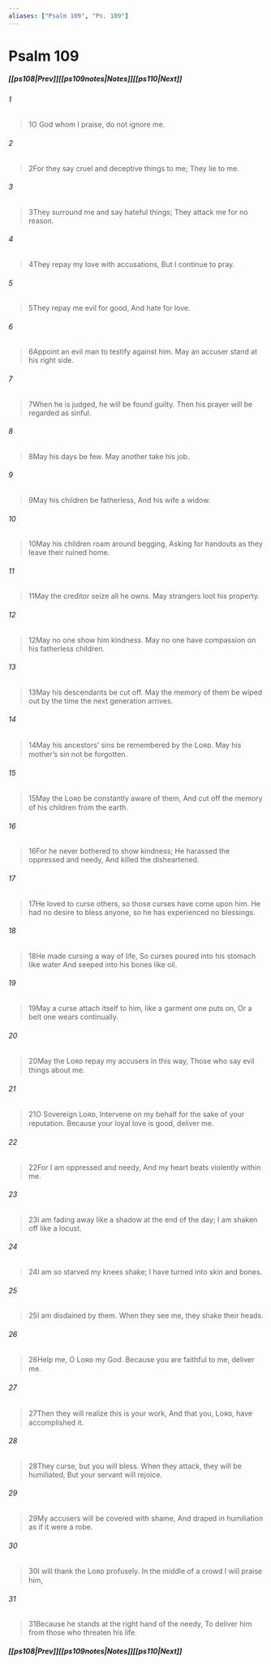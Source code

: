 ```yaml
---
aliases: ["Psalm 109", "Ps. 109"]
---
```

# Psalm 109
##### <span class=arrow-left></span>[[ps108|Prev]]<span class=navigation-separator></span>[[ps109notes|Notes]]<span class=navigation-separator></span>[[ps110|Next]]<span class=arrow-right></span>
###### 1
><span class=verse-first-poetry>1</span>O God whom I praise, do not ignore me.
###### 2
><span class=verse-body-poetry>2</span>For they say cruel and deceptive things to me;
>They lie to me.
###### 3
><span class=verse-body-poetry>3</span>They surround me and say hateful things;
>They attack me for no reason.
###### 4
><span class=verse-body-poetry>4</span>They repay my love with accusations,
>But I continue to pray.
###### 5
><span class=verse-body-poetry>5</span>They repay me evil for good,
>And hate for love.
<div class=paragraph-break></div>

###### 6
><span class=verse-first-poetry>6</span>Appoint an evil man to testify against him.
>May an accuser stand at his right side.
###### 7
><span class=verse-body-poetry>7</span>When he is judged, he will be found guilty.
>Then his prayer will be regarded as sinful.
###### 8
><span class=verse-body-poetry>8</span>May his days be few.
>May another take his job.
###### 9
><span class=verse-body-poetry>9</span>May his children be fatherless,
>And his wife a widow.
###### 10
><span class=verse-body-poetry>10</span>May his children roam around begging,
>Asking for handouts as they leave their ruined home.
###### 11
><span class=verse-body-poetry>11</span>May the creditor seize all he owns.
>May strangers loot his property.
###### 12
><span class=verse-body-poetry>12</span>May no one show him kindness.
>May no one have compassion on his fatherless children.
###### 13
><span class=verse-body-poetry>13</span>May his descendants be cut off.
>May the memory of them be wiped out by the time the next generation arrives.
<div class=paragraph-break></div>

###### 14
><span class=verse-first-poetry>14</span>May his ancestors’ sins be remembered by the Lᴏʀᴅ.
>May his mother’s sin not be forgotten.
###### 15
><span class=verse-body-poetry>15</span>May the Lᴏʀᴅ be constantly aware of them,
>And cut off the memory of his children from the earth.
###### 16
><span class=verse-body-poetry>16</span>For he never bothered to show kindness;
>He harassed the oppressed and needy,
>And killed the disheartened.
###### 17
><span class=verse-body-poetry>17</span>He loved to curse others, so those curses have come upon him.
>He had no desire to bless anyone, so he has experienced no blessings.
###### 18
><span class=verse-body-poetry>18</span>He made cursing a way of life,
>So curses poured into his stomach like water
>And seeped into his bones like oil.
###### 19
><span class=verse-body-poetry>19</span>May a curse attach itself to him, like a garment one puts on,
>Or a belt one wears continually.
###### 20
><span class=verse-body-poetry>20</span>May the Lᴏʀᴅ repay my accusers in this way,
>Those who say evil things about me.
<div class=paragraph-break></div>

###### 21
><span class=verse-first-poetry>21</span>O Sovereign Lᴏʀᴅ,
>Intervene on my behalf for the sake of your reputation.
>Because your loyal love is good, deliver me.
###### 22
><span class=verse-body-poetry>22</span>For I am oppressed and needy,
>And my heart beats violently within me.
###### 23
><span class=verse-body-poetry>23</span>I am fading away like a shadow at the end of the day;
>I am shaken off like a locust.
###### 24
><span class=verse-body-poetry>24</span>I am so starved my knees shake;
>I have turned into skin and bones.
###### 25
><span class=verse-body-poetry>25</span>I am disdained by them.
>When they see me, they shake their heads.
<div class=paragraph-break></div>

###### 26
><span class=verse-first-poetry>26</span>Help me, O Lᴏʀᴅ my God.
>Because you are faithful to me, deliver me.
###### 27
><span class=verse-body-poetry>27</span>Then they will realize this is your work,
>And that you, Lᴏʀᴅ, have accomplished it.
###### 28
><span class=verse-body-poetry>28</span>They curse, but you will bless.
>When they attack, they will be humiliated,
>But your servant will rejoice.
###### 29
><span class=verse-body-poetry>29</span>My accusers will be covered with shame,
>And draped in humiliation as if it were a robe.
<div class=paragraph-break></div>

###### 30
><span class=verse-first-poetry>30</span>I will thank the Lᴏʀᴅ profusely.
>In the middle of a crowd I will praise him,
###### 31
><span class=verse-body-poetry>31</span>Because he stands at the right hand of the needy,
>To deliver him from those who threaten his life.
##### <span class=arrow-left></span>[[ps108|Prev]]<span class=navigation-separator></span>[[ps109notes|Notes]]<span class=navigation-separator></span>[[ps110|Next]]<span class=arrow-right></span>